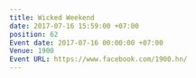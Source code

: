 ```yaml
---
title: Wicked Weekend
date: 2017-07-16 15:59:00 +07:00
position: 62
Event date: 2017-07-16 00:00:00 +07:00
Venue: 1900
Event URL: https://www.facebook.com/1900.hn/
---
```


